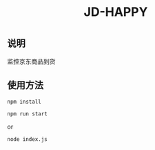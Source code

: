 <h1 align="center">JD-HAPPY<h1>

## 说明
监控京东商品到货

## 使用方法

```bash
npm install
```

```
npm run start
```

or

```
node index.js
```